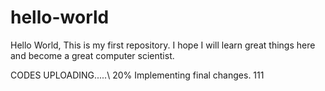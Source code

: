 # hello-world
Hello World,
This is my first repository. I hope I will learn great things here and become a great computer scientist.

CODES UPLOADING.....\ 20%
Implementing final changes.
111
